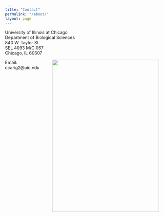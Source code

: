 ```yaml
---
title: "Contact"
permalink: "/about/"
layout: page
---
```


<p>University of Illinois at Chicago<br>Department of Biological Sciences<br>840 W. Taylor St.<br>SEL 4093 M/C 067<br>Chicago, IL 60607</p> <p><img src="UICcampus.JPG" style="poisition:absolute;float:right;width:350px;height:500px"></p>
<p>Email: ccarig2@uic.edu</p>

